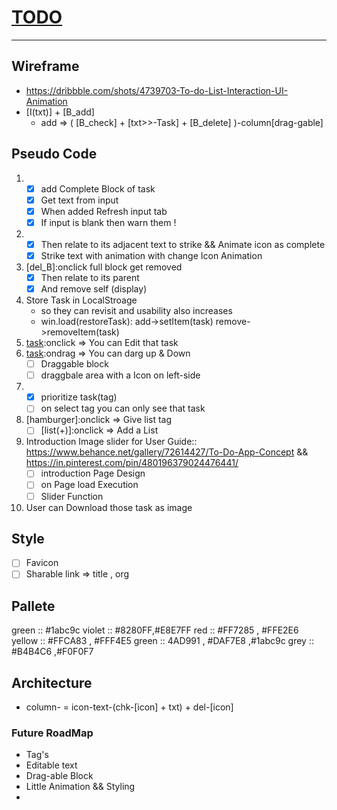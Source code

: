 # [TODO](https://piyush-linux.github.io/TODO/)
---

## Wireframe  
- https://dribbble.com/shots/4739703-To-do-List-Interaction-UI-Animation
- [I(txt)] + [B_add]
    - add => ( [B_check] + [txt>>-Task] + [B_delete] )-column[drag-gable]

## Pseudo Code
1. [add_B]:onclick
    - [x] add Complete Block of task
    - [x] Get text from input
    - [x] When added Refresh input tab
    - [x] If input is blank then warn them !
2. [chk_B]:onclick
    - [x] Then relate to its adjacent text to strike && Animate icon as complete
    - [x] Strike text with animation with change Icon Animation
3. [del_B]:onclick full block get removed
    - [x] Then relate to its parent
    - [x] And remove self (display)
4. Store Task in LocalStroage 
    - so they can revisit and usability also increases
    - win.load(restoreTask): add->setItem(task) remove->removeItem(task)
4. [task]:onclick => You can Edit that task 
5. [task]:ondrag => You can darg up & Down
    - [ ] Draggable block
    - [ ] draggbale area with a Icon on left-side
6. [task]:onhold
    - [x] prioritize task(tag)
    - [ ] on select tag you can only see that task
8. [hamburger]:onclick => Give list tag
    - [ ] [list(+)]:onclick => Add a List
7. Introduction Image slider for User Guide::
    https://www.behance.net/gallery/72614427/To-Do-App-Concept && https://in.pinterest.com/pin/480196379024476441/ 
    - [ ] introduction Page Design
    - [ ] on Page load Execution
    - [ ] Slider Function
8. User can Download those task as image

## Style
- [ ] Favicon
- [ ] Sharable link => title , org

## Pallete
green :: #1abc9c
violet :: #8280FF,#E8E7FF
red :: #FF7285 , #FFE2E6
yellow :: #FFCA83 , #FFF4E5
green :: 4AD991 , #DAF7E8 ,#1abc9c
grey :: #B4B4C6 ,#F0F0F7

## Architecture
- column-<task>
    = icon-text-(chk-[icon] + txt) + del-[icon]


### Future RoadMap
- Tag's
- Editable text
- Drag-able Block
- Little Animation && Styling
- 
